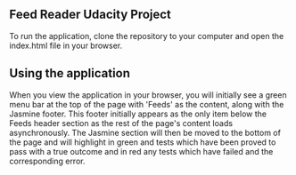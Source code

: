 ## Feed Reader Udacity Project

To run the application, clone the repository to your computer and open the index.html file in your browser.

## Using the application

When you view the application in your browser, you will initially see a green menu bar at the top of the page with 
'Feeds' as the content, along with the Jasmine footer. This footer initially appears as the only item below the Feeds 
header section as the rest of the page's content loads asynchronously. The Jasmine section will then be moved to the 
bottom of the page and will highlight in green and tests which have been proved to pass with a true outcome and in red 
any tests which have failed and the corresponding error.